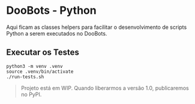 # DooBots - Python

Aqui ficam as classes helpers para facilitar o desenvolvimento de scripts Python a serem executados no DooBots.

## Executar os Testes

```shell
python3 -m venv .venv
source .venv/bin/activate
./run-tests.sh
```

> Projeto está em WIP. Quando liberarmos a versão 1.0, publicaremos no PyPI.